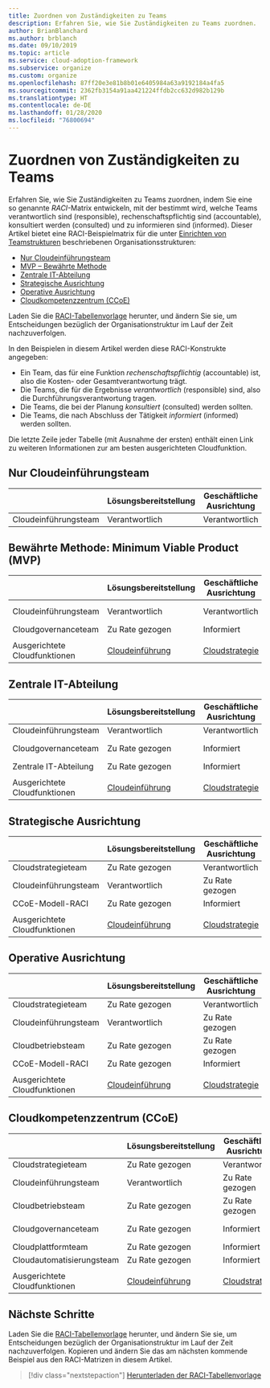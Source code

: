 ```yaml
---
title: Zuordnen von Zuständigkeiten zu Teams
description: Erfahren Sie, wie Sie Zuständigkeiten zu Teams zuordnen.
author: BrianBlanchard
ms.author: brblanch
ms.date: 09/10/2019
ms.topic: article
ms.service: cloud-adoption-framework
ms.subservice: organize
ms.custom: organize
ms.openlocfilehash: 87ff20e3e81b8b01e6405984a63a9192184a4fa5
ms.sourcegitcommit: 2362fb3154a91aa421224ffdb2cc632d982b129b
ms.translationtype: HT
ms.contentlocale: de-DE
ms.lasthandoff: 01/28/2020
ms.locfileid: "76800694"
---
```

# <a name="align-responsibilities-across-teams"></a>Zuordnen von Zuständigkeiten zu Teams

Erfahren Sie, wie Sie Zuständigkeiten zu Teams zuordnen, indem Sie eine so genannte *RACI*-Matrix entwickeln, mit der bestimmt wird, welche Teams verantwortlich sind (responsible), rechenschaftspflichtig sind (accountable), konsultiert werden (consulted) und zu informieren sind (informed). Dieser Artikel bietet eine RACI-Beispielmatrix für die unter [Einrichten von Teamstrukturen](./organization-structures.md) beschriebenen Organisationsstrukturen:

- [Nur Cloudeinführungsteam](#cloud-adoption-team-only)
- [MVP – Bewährte Methode](#best-practice-minimum-viable-product-mvp)
- [Zentrale IT-Abteilung](#central-it)
- [Strategische Ausrichtung](#strategic-alignment)
- [Operative Ausrichtung](#operational-alignment)
- [Cloudkompetenzzentrum (CCoE)](#cloud-center-of-excellence-ccoe)

Laden Sie die [RACI-Tabellenvorlage](https://archcenter.blob.core.windows.net/cdn/fusion/management/raci-template.xlsx) herunter, und ändern Sie sie, um Entscheidungen bezüglich der Organisationstruktur im Lauf der Zeit nachzuverfolgen.

In den Beispielen in diesem Artikel werden diese RACI-Konstrukte angegeben:

- Ein Team, das für eine Funktion *rechenschaftspflichtig* (accountable) ist, also die Kosten- oder Gesamtverantwortung trägt.
- Die Teams, die für die Ergebnisse *verantwortlich* (responsible) sind, also die Durchführungsverantwortung tragen.
- Die Teams, die bei der Planung *konsultiert* (consulted) werden sollten.
- Die Teams, die nach Abschluss der Tätigkeit *informiert* (informed) werden sollten.

Die letzte Zeile jeder Tabelle (mit Ausnahme der ersten) enthält einen Link zu weiteren Informationen zur am besten ausgerichteten Cloudfunktion.

## <a name="cloud-adoption-team-only"></a>Nur Cloudeinführungsteam

|  |Lösungsbereitstellung  |Geschäftliche Ausrichtung  |Change Management  |Lösungsvorgänge  |Governance |Plattformreife  |Plattformbetrieb  |Plattformautomatisierung  |
|---------|---------|---------|---------|---------|---------|---------|---------|---------|
|Cloudeinführungsteam |Verantwortlich|Verantwortlich|Verantwortlich|Verantwortlich|Verantwortlich|Verantwortlich|Verantwortlich|Verantwortlich|

## <a name="best-practice-minimum-viable-product-mvp"></a>Bewährte Methode: Minimum Viable Product (MVP)

|  |Lösungsbereitstellung  |Geschäftliche Ausrichtung  |Change Management  |Lösungsvorgänge  |Governance |Plattformreife  |Plattformbetrieb  |Plattformautomatisierung  |
|---------|---------|---------|---------|---------|---------|---------|---------|---------|
|Cloudeinführungsteam|Verantwortlich|Verantwortlich|Verantwortlich|Verantwortlich|Zu Rate gezogen|Zu Rate gezogen|Zu Rate gezogen|Informiert|
|Cloudgovernanceteam|Zu Rate gezogen|Informiert|Informiert|Informiert|Verantwortlich|Verantwortlich|Verantwortlich|Verantwortlich|
||||||||||
|Ausgerichtete Cloudfunktionen|[Cloudeinführung](./cloud-adoption.md)|[Cloudstrategie](./cloud-strategy.md)|[Cloudstrategie](./cloud-strategy.md)|[Cloudbetrieb](./cloud-operations.md)|[CCoE](./cloud-center-of-excellence.md)-[Cloudgovernance](./cloud-governance.md)|[CCoE](./cloud-center-of-excellence.md)-[Cloudplattform](./cloud-platform.md)|[CCoE](./cloud-center-of-excellence.md)-[Cloudplattform](./cloud-platform.md)|[CCoE](./cloud-center-of-excellence.md)-[Cloudautomatisierung](./cloud-automation.md)|

## <a name="central-it"></a>Zentrale IT-Abteilung

| |Lösungsbereitstellung  |Geschäftliche Ausrichtung  |Change Management  |Lösungsvorgänge  |Governance |Plattformreife  |Plattformbetrieb  |Plattformautomatisierung  |
|---------|---------|---------|---------|---------|---------|---------|---------|---------|
|Cloudeinführungsteam  |Verantwortlich|Verantwortlich|Zuständig    |Zuständig|Informiert   |Informiert   |Informiert   |Informiert   |
|Cloudgovernanceteam|Zu Rate gezogen  |Informiert   |Informiert   |Informiert   |Verantwortlich|Zu Rate gezogen  |Zuständig|Informiert   |
|Zentrale IT-Abteilung           |Zu Rate gezogen  |Informiert   |Verantwortlich   |Verantwortlich   |Zuständig  |Verantwortlich|Verantwortlich|Verantwortlich|
||||||||||
|Ausgerichtete Cloudfunktionen|[Cloudeinführung](./cloud-adoption.md)|[Cloudstrategie](./cloud-strategy.md)|[Cloudstrategie](./cloud-strategy.md)|[Cloudbetrieb](./cloud-operations.md)|[Cloud Governance](./cloud-governance.md)|[Zentrale IT-Abteilung](./central-it.md)|[Zentrale IT-Abteilung](./central-it.md)|[Zentrale IT-Abteilung](./central-it.md)|

## <a name="strategic-alignment"></a>Strategische Ausrichtung

|  |Lösungsbereitstellung  |Geschäftliche Ausrichtung  |Change Management  |Lösungsvorgänge  |Governance |Plattformreife  |Plattformbetrieb  |Plattformautomatisierung  |
|---------|---------|---------|---------|---------|---------|---------|---------|---------|
|Cloudstrategieteam  |Zu Rate gezogen  |Verantwortlich|Verantwortlich|Zu Rate gezogen  |Zu Rate gezogen  |Informiert   |Informiert   |Informiert   |
|Cloudeinführungsteam  |Verantwortlich|Zu Rate gezogen  |Zuständig|Verantwortlich|Informiert   |Informiert   |Informiert   |Informiert   |
|CCoE-Modell-RACI      |Zu Rate gezogen  |Informiert   |Informiert   |Informiert   |Verantwortlich|Verantwortlich|Verantwortlich|Verantwortlich|
||||||||||
|Ausgerichtete Cloudfunktionen|[Cloudeinführung](./cloud-adoption.md)|[Cloudstrategie](./cloud-strategy.md)|[Cloudstrategie](./cloud-strategy.md)|[Cloudbetrieb](./cloud-operations.md)|[CCoE](./cloud-center-of-excellence.md)-[Cloudgovernance](./cloud-governance.md)|[CCoE](./cloud-center-of-excellence.md)-[Cloudplattform](./cloud-platform.md)|[CCoE](./cloud-center-of-excellence.md)-[Cloudplattform](./cloud-platform.md)|[CCoE](./cloud-center-of-excellence.md)-[Cloudautomatisierung](./cloud-automation.md)|

## <a name="operational-alignment"></a>Operative Ausrichtung

|  |Lösungsbereitstellung  |Geschäftliche Ausrichtung  |Change Management  |Lösungsvorgänge  |Governance |Plattformreife  |Plattformbetrieb  |Plattformautomatisierung  |
|---------|---------|---------|---------|---------|---------|---------|---------|---------|
|Cloudstrategieteam  |Zu Rate gezogen  |Verantwortlich|Verantwortlich|Zu Rate gezogen  |Zu Rate gezogen  |Informiert   |Informiert   |Informiert   |
|Cloudeinführungsteam  |Verantwortlich|Zu Rate gezogen  |Zuständig|Zu Rate gezogen  |Informiert   |Informiert   |Informiert   |Informiert   |
|Cloudbetriebsteam|Zu Rate gezogen  |Zu Rate gezogen  |Zuständig|Verantwortlich|Zu Rate gezogen  |Informiert   |Verantwortlich|Zu Rate gezogen  |
|CCoE-Modell-RACI      |Zu Rate gezogen  |Informiert   |Informiert   |Informiert   |Verantwortlich|Verantwortlich|Zuständig|Verantwortlich|
||||||||||
|Ausgerichtete Cloudfunktionen|[Cloudeinführung](./cloud-adoption.md)|[Cloudstrategie](./cloud-strategy.md)|[Cloudstrategie](./cloud-strategy.md)|[Cloudbetrieb](./cloud-operations.md)|[CCoE](./cloud-center-of-excellence.md)-[Cloudgovernance](./cloud-governance.md)|[CCoE](./cloud-center-of-excellence.md)-[Cloudplattform](./cloud-platform.md)|[CCoE](./cloud-center-of-excellence.md)-[Cloudplattform](./cloud-platform.md)|[CCoE](./cloud-center-of-excellence.md)-[Cloudautomatisierung](./cloud-automation.md)|

## <a name="cloud-center-of-excellence-ccoe"></a>Cloudkompetenzzentrum (CCoE)

|  |Lösungsbereitstellung  |Geschäftliche Ausrichtung  |Change Management  |Lösungsvorgänge  |Governance |Plattformreife  |Plattformbetrieb  |Plattformautomatisierung  |
|---------|---------|---------|---------|---------|---------|---------|---------|---------|
|Cloudstrategieteam  |Zu Rate gezogen  |Verantwortlich|Verantwortlich|Zu Rate gezogen  |Zu Rate gezogen  |Informiert   |Informiert   |Informiert   |
|Cloudeinführungsteam  |Verantwortlich|Zu Rate gezogen  |Zuständig|Zu Rate gezogen  |Informiert   |Informiert   |Informiert   |Informiert   |
|Cloudbetriebsteam|Zu Rate gezogen  |Zu Rate gezogen  |Zuständig|Verantwortlich|Zu Rate gezogen  |Informiert   |Verantwortlich|Zu Rate gezogen  |
|Cloudgovernanceteam|Zu Rate gezogen  |Informiert   |Informiert   |Zu Rate gezogen  |Verantwortlich|Zu Rate gezogen  |Zuständig|Informiert   |
|Cloudplattformteam  |Zu Rate gezogen  |Informiert   |Informiert   |Zu Rate gezogen  |Zu Rate gezogen  |Verantwortlich|Zuständig|Zuständig|
|Cloudautomatisierungsteam|Zu Rate gezogen  |Informiert   |Informiert   |Informiert   |Zu Rate gezogen  |Zuständig|Zuständig|Verantwortlich|
||||||||||
|Ausgerichtete Cloudfunktionen|[Cloudeinführung](./cloud-adoption.md)|[Cloudstrategie](./cloud-strategy.md)|[Cloudstrategie](./cloud-strategy.md)|[Cloudbetrieb](./cloud-operations.md)|[CCoE](./cloud-center-of-excellence.md)-[Cloudgovernance](./cloud-governance.md)|[CCoE](./cloud-center-of-excellence.md)-[Cloudplattform](./cloud-platform.md)|[CCoE](./cloud-center-of-excellence.md)-[Cloudplattform](./cloud-platform.md)|[CCoE](./cloud-center-of-excellence.md)-[Cloudautomatisierung](./cloud-automation.md)|

## <a name="next-steps"></a>Nächste Schritte

Laden Sie die [RACI-Tabellenvorlage](https://archcenter.blob.core.windows.net/cdn/fusion/management/raci-template.xlsx) herunter, und ändern Sie sie, um Entscheidungen bezüglich der Organisationstruktur im Lauf der Zeit nachzuverfolgen. Kopieren und ändern Sie das am nächsten kommende Beispiel aus den RACI-Matrizen in diesem Artikel.

> [!div class="nextstepaction"]
> [Herunterladen der RACI-Tabellenvorlage](https://archcenter.blob.core.windows.net/cdn/fusion/management/raci-template.xlsx)
